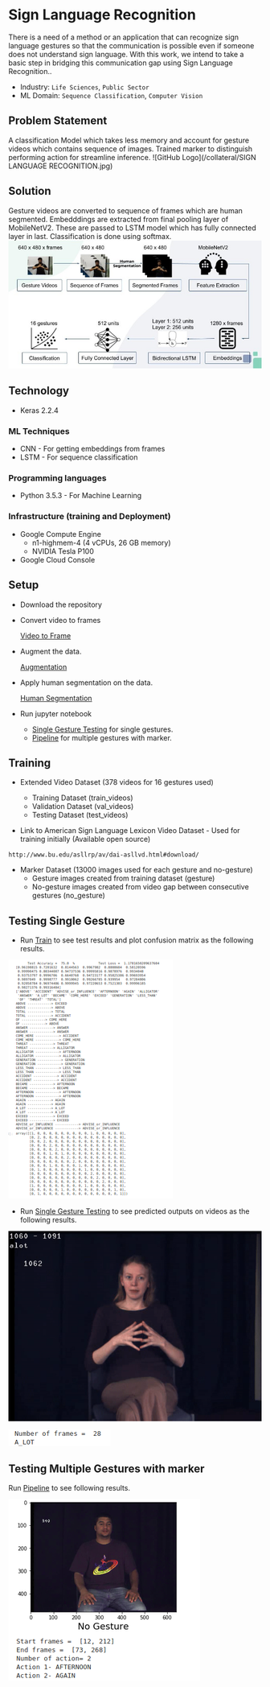 # Sign Language Recognition

There is a need of a method or an application that can recognize sign language gestures so that the communication is possible even if someone does not understand sign language. With this work, we intend to take a basic step in bridging this communication gap using Sign Language Recognition..

* Industry: `Life Sciences`, `Public Sector`
* ML Domain: `Sequence Classification`, `Computer Vision`

## Problem Statement

A classification Model which takes less memory and account for gesture videos which contains sequence of images. Trained marker to distinguish performing action for streamline inference.
![GitHub Logo](/collateral/SIGN LANGUAGE RECOGNITION.jpg)

## Solution

Gesture videos are converted to sequence of frames which are human segmented. Embedddings are extracted from final pooling layer of MobileNetV2. These are passed to LSTM model which has fully connected layer in last. Classification is done using softmax.
![GitHub Logo](/collateral/architecture.jpg)

## Technology

* Keras 2.2.4

### ML Techniques

* CNN - For getting embeddings from frames
* LSTM - For sequence classification

### Programming languages

* Python 3.5.3 - For Machine Learning

### Infrastructure (training and Deployment)

* Google Compute Engine
    * n1-highmem-4 (4 vCPUs, 26 GB memory)
    * NVIDIA Tesla P100
* Google Cloud Console


## Setup
*    Download the repository

*    Convert video to frames
    
     [Video to Frame](/notebooks/video-to-frame_fps.py)
    
*    Augment the data.
    
     [Augmentation](/notebooks/data_aug.ipynb)
    
*    Apply human segmentation on the data.
    
     [Human Segmentation](/notebooks/human_segmentation.ipynb)

*    Run jupyter notebook
    
     * [Single Gesture Testing](/notebooks/single_gesture_testing.ipynb) for single gestures.
     * [Pipeline](/pipeline/pipeline.ipynb) for multiple gestures with marker.


## Training

* Extended Video Dataset (378 videos for 16 gestures used)
  * Training Dataset (train_videos)
  * Validation Dataset (val_videos)
  * Testing Dataset (test_videos)

*    Link to American Sign Language Lexicon Video Dataset - Used for training initially (Available open source)
    
    http://www.bu.edu/asllrp/av/dai-asllvd.html#download/
    
* Marker Dataset (13000 images used for each gesture and no-gesture)
  * Gesture images created from training dataset (gesture)
  * No-gesture images created from video gap between consecutive gestures (no_gesture)

## Testing Single Gesture
* Run [Train](/notebooks/train.ipynb) to see test results and plot confusion matrix as the following results.

![GitHub Logo](/collateral/confusion_matrix.png)

* Run [Single Gesture Testing](/notebooks/single_gesture_testing.ipynb) to see predicted outputs on videos as the following results.

![GitHub Logo](/collateral/single_gesture.gif)

![GitHub Logo](/collateral/single_gesture.png)

## Testing Multiple Gestures with marker

Run [Pipeline](/pipeline/pipeline.ipynb) to see following results.

![GitHub Logo](/collateral/results.png)
